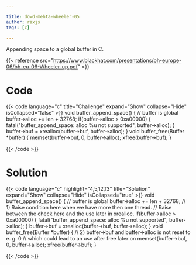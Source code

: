 ```yaml
---

title: dowd-mehta-wheeler-05
author: raxjs
tags: [c]

---
```


Appending space to a global buffer in C.

<!--more-->
{{< reference src="https://www.blackhat.com/presentations/bh-europe-06/bh-eu-06-Wheeler-up.pdf" >}}

# Code
{{< code language="c"  title="Challenge" expand="Show" collapse="Hide" isCollapsed="false" >}}
void buffer_append_space() { // buffer is global
  buffer->alloc += len + 32768;
  if(buffer->alloc > 0xa00000) {
    fatal("buffer_append_space: alloc %u not supported", buffer->alloc);
  }
  buffer->buf = xrealloc(buffer->buf, buffer->alloc);
}
void buffer_free(Buffer *buffer) {
  memset(buffer->buf, 0, buffer->alloc);
  xfree(buffer->buf);
}


{{< /code >}}

# Solution
{{< code language="c" highlight="4,5,12,13" title="Solution" expand="Show" collapse="Hide" isCollapsed="true" >}}
void buffer_append_space() { // buffer is global
  buffer->alloc += len + 32768;
  // 1) Raise condition here when we have more then one thread.
  //    Raise between the check here and the use later in xrealloc.
  if(buffer->alloc > 0xa00000) {
    fatal("buffer_append_space: alloc %u not supported", buffer->alloc);
  }
  buffer->buf = xrealloc(buffer->buf, buffer->alloc);
}
void buffer_free(Buffer *buffer) {
  // 2) buffer->buf and buffer->alloc is not reset to e. g. 0
  //    which could lead to an use after free later on
  memset(buffer->buf, 0, buffer->alloc);
  xfree(buffer->buf);
}

{{< /code >}}
